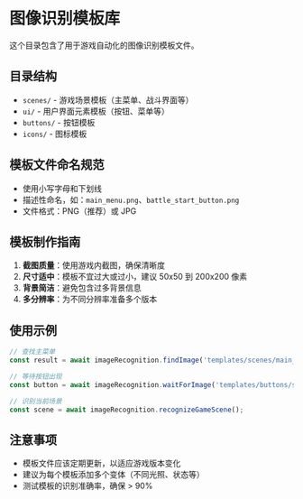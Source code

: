# 图像识别模板库

这个目录包含了用于游戏自动化的图像识别模板文件。

## 目录结构

- `scenes/` - 游戏场景模板（主菜单、战斗界面等）
- `ui/` - 用户界面元素模板（按钮、菜单等）
- `buttons/` - 按钮模板
- `icons/` - 图标模板

## 模板文件命名规范

- 使用小写字母和下划线
- 描述性命名，如：`main_menu.png`、`battle_start_button.png`
- 文件格式：PNG（推荐）或 JPG

## 模板制作指南

1. **截图质量**：使用游戏内截图，确保清晰度
2. **尺寸适中**：模板不宜过大或过小，建议 50x50 到 200x200 像素
3. **背景简洁**：避免包含过多背景信息
4. **多分辨率**：为不同分辨率准备多个版本

## 使用示例

```typescript
// 查找主菜单
const result = await imageRecognition.findImage('templates/scenes/main_menu.png');

// 等待按钮出现
const button = await imageRecognition.waitForImage('templates/buttons/start_game.png');

// 识别当前场景
const scene = await imageRecognition.recognizeGameScene();
```

## 注意事项

- 模板文件应该定期更新，以适应游戏版本变化
- 建议为每个模板添加多个变体（不同光照、状态等）
- 测试模板的识别准确率，确保 > 90%